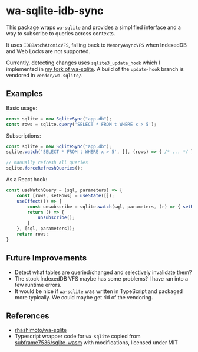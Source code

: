 # wa-sqlite-idb-sync

This package wraps `wa-sqlite` and provides a simplified interface and a way
to subscribe to queries across contexts.

It uses `IDBBatchAtomicVFS`, falling back to `MemoryAsyncVFS` when IndexedDB and
Web Locks are not supported.

Currently, detecting changes uses `sqlite3_update_hook` which I implemented in
[my fork of wa-sqlite](https://github.com/hazelmeow/wa-sqlite/tree/update-hook).
A build of the `update-hook` branch is vendored in `vendor/wa-sqlite/`.

## Examples

Basic usage:
```js
const sqlite = new SqliteSync("app.db");
const rows = sqlite.query('SELECT * FROM t WHERE x > 5');
```

Subscriptions:
```js
const sqlite = new SqliteSync("app.db");
sqlite.watch('SELECT * FROM t WHERE x > 5', [], (rows) => { /* ... */ });

// manually refresh all queries
sqlite.forceRefreshQueries();
```

As a React hook:
```js
const useWatchQuery = (sql, parameters) => {
	const [rows, setRows] = useState([]);
	useEffect(() => {
		const unsubscribe = sqlite.watch(sql, parameters, (r) => { setRows(r) });
		return () => {
			unsubscribe();
		}
	}, [sql, parameters]);
	return rows;
}
```

## Future Improvements
* Detect what tables are queried/changed and selectively invalidate them?
* The stock IndexedDB VFS maybe has some problems? I have ran into a few runtime errors.
* It would be nice if `wa-sqlite` was written in TypeScript and packaged more typically.
  We could maybe get rid of the vendoring.

## References
* [rhashimoto/wa-sqlite](https://github.com/rhashimoto/wa-sqlite)
* Typescript wrapper code for `wa-sqlite` copied from [subframe7536/sqlite-wasm](https://github.com/subframe7536/sqlite-wasm)
  with modifications, licensed under MIT
